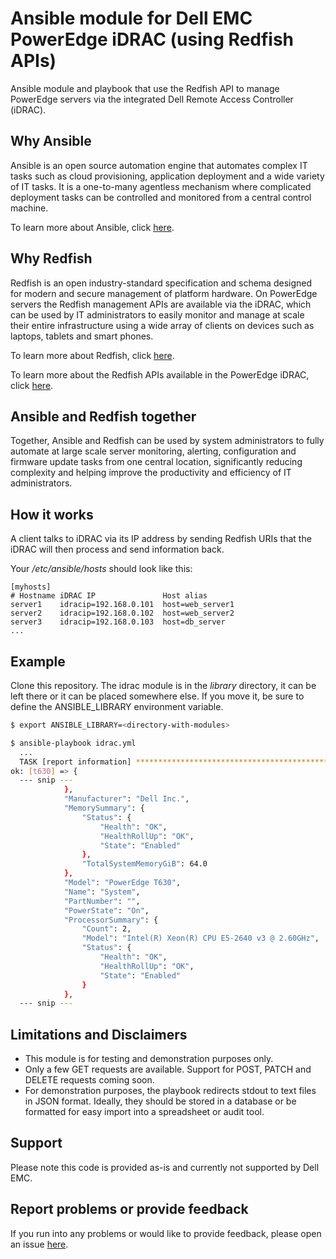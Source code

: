 # Ansible module for Dell EMC PowerEdge iDRAC (using Redfish APIs)

Ansible module and playbook that use the Redfish API to manage PowerEdge servers via the integrated Dell Remote Access Controller (iDRAC).

## Why Ansible

Ansible is an open source automation engine that automates complex IT tasks such as cloud provisioning, application deployment and a wide variety of IT tasks. It is a one-to-many agentless mechanism where complicated deployment tasks can be controlled and monitored from a central control machine.

To learn more about Ansible, click [here](http://docs.ansible.com/).

## Why Redfish

Redfish is an open industry-standard specification and schema designed for modern and secure management of platform hardware. On PowerEdge servers the Redfish management APIs are available via the iDRAC, which can be used by IT administrators to easily monitor and manage at scale their entire infrastructure using a wide array of clients on devices such as laptops, tablets and smart phones. 

To learn more about Redfish, click [here](https://www.dmtf.org/standards/redfish).

To learn more about the Redfish APIs available in the PowerEdge iDRAC, click [here](http://en.community.dell.com/techcenter/extras/m/white_papers/20443207).

## Ansible and Redfish together

Together, Ansible and Redfish can be used by system administrators to fully automate at large scale server monitoring, alerting, configuration and firmware update tasks from one central location, significantly reducing complexity and helping improve the productivity and efficiency of IT administrators.

## How it works

A client talks to iDRAC via its IP address by sending Redfish URIs that the iDRAC will then process and send information back.

Your */etc/ansible/hosts* should look like this:

```
[myhosts]
# Hostname iDRAC IP               Host alias
server1    idracip=192.168.0.101  host=web_server1
server2    idracip=192.168.0.102  host=web_server2
server3    idracip=192.168.0.103  host=db_server
...
```

## Example

Clone this repository. The idrac module is in the *library* directory, it can be left there or it can be placed somewhere else. If you move it, be sure to define the ANSIBLE_LIBRARY environment variable.

```bash
$ export ANSIBLE_LIBRARY=<directory-with-modules>

$ ansible-playbook idrac.yml
  ...
  TASK [report information] ******************************************************
ok: [t630] => {
  --- snip ---
            }, 
            "Manufacturer": "Dell Inc.", 
            "MemorySummary": {
                "Status": {
                    "Health": "OK", 
                    "HealthRollUp": "OK", 
                    "State": "Enabled"
                }, 
                "TotalSystemMemoryGiB": 64.0
            }, 
            "Model": "PowerEdge T630", 
            "Name": "System", 
            "PartNumber": "", 
            "PowerState": "On", 
            "ProcessorSummary": {
                "Count": 2, 
                "Model": "Intel(R) Xeon(R) CPU E5-2640 v3 @ 2.60GHz", 
                "Status": {
                    "Health": "OK", 
                    "HealthRollUp": "OK", 
                    "State": "Enabled"
                }
            }, 
  --- snip ---
```

## Limitations and Disclaimers

  - This module is for testing and demonstration purposes only.
  - Only a few GET requests are available. Support for POST, PATCH and DELETE requests coming soon.
  - For demonstration purposes, the playbook redirects stdout to text files in JSON format. Ideally, they should be stored in a database or be formatted for easy import into a spreadsheet or audit tool.

## Support

Please note this code is provided as-is and currently not supported by Dell EMC.

## Report problems or provide feedback

If you run into any problems or would like to provide feedback, please open an issue [here](issues).
